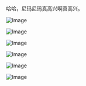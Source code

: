 哈哈，尼玛尼玛真高兴啊真高兴。

![Image](https://github.com/user-attachments/assets/d246ce97-62c8-468e-9f93-b7a54500f79f)

![Image](https://github.com/user-attachments/assets/d07ab006-c1d7-4169-8d02-d44b62fb7ed2)

![Image](https://github.com/user-attachments/assets/56f618e9-103d-4108-9ccf-829e808f9895)

![Image](https://github.com/user-attachments/assets/3ca432dc-67aa-477c-95e6-6fb451b2d5cc)

![Image](https://github.com/user-attachments/assets/c26c51c2-2545-4547-8360-4ae4b1546b11)

![Image](https://github.com/user-attachments/assets/a3646aa3-d928-402d-8a24-f611e54d8b48)

<!-- ##{"timestamp":1390579200}## -->